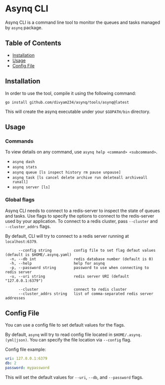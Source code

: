 # Asynq CLI

Asynq CLI is a command line tool to monitor the queues and tasks managed by `asynq` package.

## Table of Contents

- [Installation](#installation)
- [Usage](#usage)
- [Config File](#config-file)

## Installation

In order to use the tool, compile it using the following command:

    go install github.com/divyam234/asynq/tools/asynq@latest

This will create the asynq executable under your `$GOPATH/bin` directory.

## Usage

### Commands

To view details on any command, use `asynq help <command> <subcommand>`.

- `asynq dash`
- `asynq stats`
- `asynq queue [ls inspect history rm pause unpause]`
- `asynq task [ls cancel delete archive run deleteall archiveall runall]`
- `asynq server [ls]`

### Global flags

Asynq CLI needs to connect to a redis-server to inspect the state of queues and tasks. Use flags to specify the options to connect to the redis-server used by your application.
To connect to a redis cluster, pass `--cluster` and `--cluster_addrs` flags.

By default, CLI will try to connect to a redis server running at `localhost:6379`.

```
      --config string          config file to set flag defaut values (default is $HOME/.asynq.yaml)
  -n, --db int                 redis database number (default is 0)
  -h, --help                   help for asynq
  -p, --password string        password to use when connecting to redis server
  -u, --uri string             redis server URI (default "127.0.0.1:6379")

      --cluster                connect to redis cluster
      --cluster_addrs string   list of comma-separated redis server addresses
```

## Config File

You can use a config file to set default values for the flags.

By default, `asynq` will try to read config file located in
`$HOME/.asynq.(yml|json)`. You can specify the file location via `--config` flag.

Config file example:

```yaml
uri: 127.0.0.1:6379
db: 2
password: mypassword
```

This will set the default values for `--uri`, `--db`, and `--password` flags.
